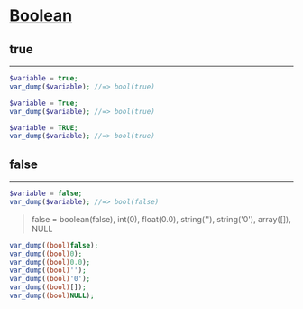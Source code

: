 # [Boolean](http://php.net/manual/en/language.types.boolean.php)

## true
---

```php
$variable = true;
var_dump($variable); //=> bool(true)

$variable = True;
var_dump($variable); //=> bool(true)

$variable = TRUE;
var_dump($variable); //=> bool(true)
```

## false
---

```php
$variable = false;
var_dump($variable); //=> bool(false)
```

> false = boolean(false), int(0), float(0.0), string(''), string('0'), array([]), NULL

```php
var_dump((bool)false);
var_dump((bool)0);
var_dump((bool)0.0);
var_dump((bool)'');
var_dump((bool)'0');
var_dump((bool)[]);
var_dump((bool)NULL);
```